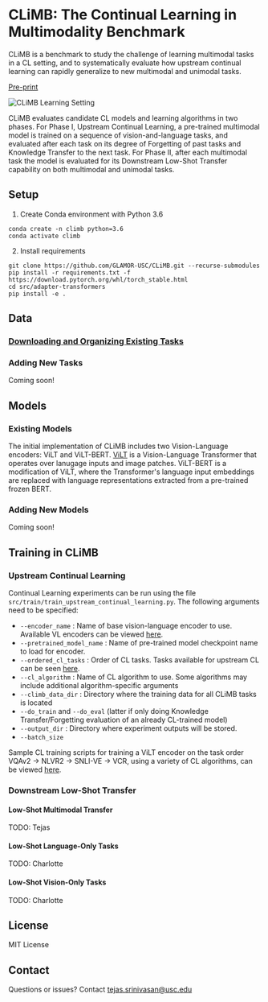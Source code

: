 # CLiMB: The Continual Learning in Multimodality Benchmark

CLiMB is a benchmark to study the challenge of learning multimodal tasks in a CL setting, and to systematically evaluate how upstream continual learning can rapidly generalize to new multimodal and unimodal tasks.

[Pre-print](https://tejas1995.github.io/files/climb-arxiv.pdf)

![CLiMB Learning Setting](https://tejas1995.github.io/files/MMCL.jpg)

CLiMB evaluates candidate CL models and learning algorithms in two phases. For Phase I, Upstream Continual Learning, a pre-trained multimodal model is trained on a sequence of vision-and-language tasks, and evaluated after each task on its degree of Forgetting of past tasks and Knowledge Transfer to the next task. For Phase II, after each multimodal task the model is evaluated for its Downstream Low-Shot Transfer capability on both multimodal and unimodal tasks.

## Setup

1. Create Conda environment with Python 3.6

```
conda create -n climb python=3.6
conda activate climb
```

2. Install requirements

```
git clone https://github.com/GLAMOR-USC/CLiMB.git --recurse-submodules
pip install -r requirements.txt -f https://download.pytorch.org/whl/torch_stable.html
cd src/adapter-transformers
pip install -e .
```

## Data

### [Downloading and Organizing Existing Tasks](DATA_DOWNLOAD.md)



### Adding New Tasks

Coming soon!

## Models

### Existing Models

The initial implementation of CLiMB includes two Vision-Language encoders: ViLT and ViLT-BERT. [ViLT](https://arxiv.org/abs/2102.03334) is a Vision-Language Transformer that operates over lanugage inputs and image patches. ViLT-BERT is a modification of ViLT, where the Transformer's language input embeddings are replaced with language representations extracted from a pre-trained frozen BERT.

### Adding New Models

Coming soon!

## Training in CLiMB

### Upstream Continual Learning

Continual Learning experiments can be run using the file `src/train/train_upstream_continual_learning.py`. The following arguments need to be specified:

-   `--encoder_name` : Name of base vision-language encoder to use. Available VL encoders can be viewed [here](src/configs/model_configs.py#L4).
-   `--pretrained_model_name` : Name of pre-trained model checkpoint name to load for encoder.
-   `--ordered_cl_tasks` : Order of CL tasks. Tasks available for upstream CL can be seen [here](src/configs/task_configs.py#L6).
-   `--cl_algorithm` : Name of CL algorithm to use. Some algorithms may include additional algorithm-specific arguments
-   `--climb_data_dir` : Directory where the training data for all CLiMB tasks is located
-   `--do_train` and `--do_eval` (latter if only doing Knowledge Transfer/Forgetting evaluation of an already CL-trained model)
-   `--output_dir` : Directory where experiment outputs will be stored.
-   `--batch_size`

Sample CL training scripts for training a ViLT encoder on the task order VQAv2 -> NLVR2 -> SNLI-VE -> VCR, using a variety of CL algorithms, can be viewed [here](src/exp_scripts/continual_learning/vqa_nlvr_snlive_vcr/).

### Downstream Low-Shot Transfer

#### Low-Shot Multimodal Transfer

TODO: Tejas

#### Low-Shot Language-Only Tasks

TODO: Charlotte

#### Low-Shot Vision-Only Tasks

TODO: Charlotte

## License

MIT License

## Contact

Questions or issues? Contact tejas.srinivasan@usc.edu
